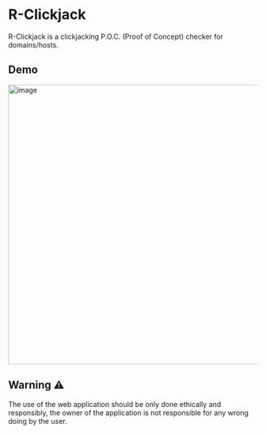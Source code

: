 # R-Clickjack

R-Clickjack is a clickjacking P.O.C. (Proof of Concept) checker for domains/hosts.

## Demo
<img width="1562" height="565" alt="image" src="https://github.com/user-attachments/assets/511dceb0-5110-4d98-bce6-8f5f16c77c2c" />


## Warning ⚠️

The use of the web application should be only done ethically and responsibly, the owner of the application is not responsible for any wrong doing by the user.
